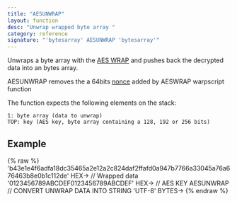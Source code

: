 ```yaml
---
title: "AESUNWRAP"
layout: function
desc: "Unwrap wrapped byte array "
category: reference
signature: "'bytesarray' AESUNWRAP 'bytesarray'"
---
```


Unwraps a byte array with the [AES WRAP](https://www.ietf.org/rfc/rfc3394.txt) and pushes back the decrypted data into an bytes array.


AESUNWRAP removes the a 64bits [nonce](https://en.wikipedia.org/wiki/Cryptographic_nonce) added by AESWRAP warpscript function


The function expects the following elements on the stack:

    1: byte array (data to unwrap)
    TOP: key (AES key, byte array containing a 128, 192 or 256 bits)

## Example ##

{% raw %}
<warp10-warpscript-widget backend="{{backend}}"  exec-endpoint="{{execEndpoint}}">
'b43e1e4f6adfa18dc35465a2e12a2c824daf2ffafd0a947b7766a33045a76a676463b8e0b1c112de' HEX-> // Wrapped data
'0123456789ABCDEF0123456789ABCDEF' HEX-> // AES KEY
AESUNWRAP
// CONVERT UNWRAP DATA  INTO STRING
'UTF-8' BYTES->
</warp10-warpscript-widget>
{% endraw %}   